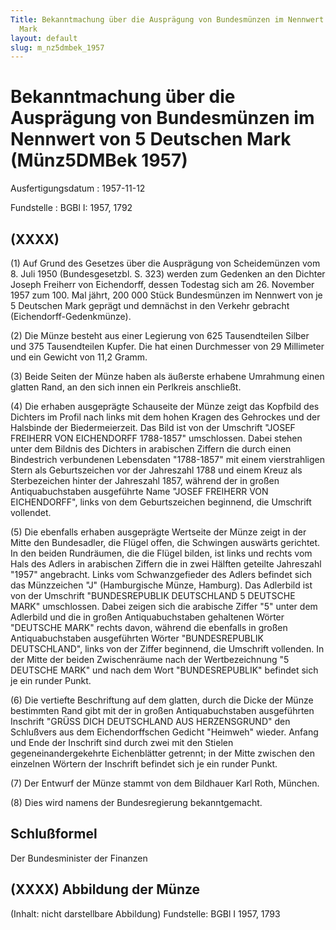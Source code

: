 ```yaml
---
Title: Bekanntmachung über die Ausprägung von Bundesmünzen im Nennwert von 5 Deutschen
  Mark
layout: default
slug: m_nz5dmbek_1957
---
```


# Bekanntmachung über die Ausprägung von Bundesmünzen im Nennwert von 5 Deutschen Mark (Münz5DMBek 1957)

Ausfertigungsdatum
:   1957-11-12

Fundstelle
:   BGBl I: 1957, 1792



## (XXXX)

(1) Auf Grund des Gesetzes über die Ausprägung von Scheidemünzen vom
8\. Juli 1950 (Bundesgesetzbl. S. 323) werden zum Gedenken an den
Dichter Joseph Freiherr von Eichendorff, dessen Todestag sich am 26.
November 1957 zum 100. Mal jährt, 200 000 Stück Bundesmünzen im
Nennwert von je 5 Deutschen Mark geprägt und demnächst in den Verkehr
gebracht (Eichendorff-Gedenkmünze).

(2) Die Münze besteht aus einer Legierung von 625 Tausendteilen Silber
und 375 Tausendteilen Kupfer. Die hat einen Durchmesser von 29
Millimeter und ein Gewicht von 11,2 Gramm.

(3) Beide Seiten der Münze haben als äußerste erhabene Umrahmung einen
glatten Rand, an den sich innen ein Perlkreis anschließt.

(4) Die erhaben ausgeprägte Schauseite der Münze zeigt das Kopfbild
des Dichters im Profil nach links mit dem hohen Kragen des Gehrockes
und der Halsbinde der Biedermeierzeit. Das Bild ist von der Umschrift
"JOSEF FREIHERR VON EICHENDORFF 1788-1857" umschlossen. Dabei stehen
unter dem Bildnis des Dichters in arabischen Ziffern die durch einen
Bindestrich verbundenen Lebensdaten "1788-1857" mit einem
vierstrahligen Stern als Geburtszeichen vor der Jahreszahl 1788 und
einem Kreuz als Sterbezeichen hinter der Jahreszahl 1857, während der
in großen Antiquabuchstaben ausgeführte Name "JOSEF FREIHERR VON
EICHENDORFF", links von dem Geburtszeichen beginnend, die Umschrift
vollendet.

(5) Die ebenfalls erhaben ausgeprägte Wertseite der Münze zeigt in der
Mitte den Bundesadler, die Flügel offen, die Schwingen auswärts
gerichtet. In den beiden Rundräumen, die die Flügel bilden, ist links
und rechts vom Hals des Adlers in arabischen Ziffern die in zwei
Hälften geteilte Jahreszahl "1957" angebracht. Links vom
Schwanzgefieder des Adlers befindet sich das Münzzeichen "J"
(Hamburgische Münze, Hamburg). Das Adlerbild ist von der Umschrift
"BUNDESREPUBLIK DEUTSCHLAND 5 DEUTSCHE MARK" umschlossen. Dabei zeigen
sich die arabische Ziffer "5" unter dem Adlerbild und die in großen
Antiquabuchstaben gehaltenen Wörter "DEUTSCHE MARK" rechts davon,
während die ebenfalls in großen Antiquabuchstaben ausgeführten Wörter
"BUNDESREPUBLIK DEUTSCHLAND", links von der Ziffer beginnend, die
Umschrift vollenden. In der Mitte der beiden Zwischenräume nach der
Wertbezeichnung "5 DEUTSCHE MARK" und nach dem Wort "BUNDESREPUBLIK"
befindet sich je ein runder Punkt.

(6) Die vertiefte Beschriftung auf dem glatten, durch die Dicke der
Münze bestimmten Rand gibt mit der in großen Antiquabuchstaben
ausgeführten Inschrift "GRÜSS DICH DEUTSCHLAND AUS HERZENSGRUND" den
Schlußvers aus dem Eichendorffschen Gedicht "Heimweh" wieder. Anfang
und Ende der Inschrift sind durch zwei mit den Stielen
gegeneinandergekehrte Eichenblätter getrennt; in der Mitte zwischen
den einzelnen Wörtern der Inschrift befindet sich je ein runder Punkt.

(7) Der Entwurf der Münze stammt von dem Bildhauer Karl Roth, München.

(8) Dies wird namens der Bundesregierung bekanntgemacht.


## Schlußformel

Der Bundesminister der Finanzen


## (XXXX) Abbildung der Münze

(Inhalt: nicht darstellbare Abbildung)
Fundstelle: BGBl I 1957, 1793

